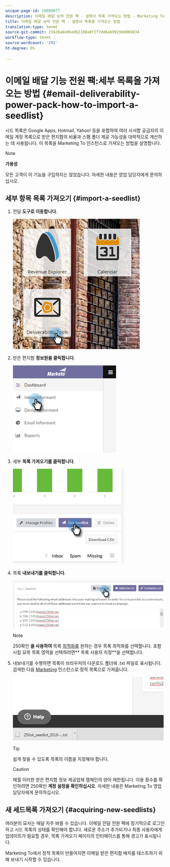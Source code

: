 ```yaml
---
unique-page-id: 10099077
description: 이메일 배달 능력 전원 팩 - 설명서 목록 가져오는 방법 - Marketing To Docs - 제품 설명서
title: 이메일 배달 능력 전원 팩 - 설명서 목록을 가져오는 방법
translation-type: tm+mt
source-git-commit: 23428a6e0ba9b2108a8f2f7dd6a69929dd069834
workflow-type: tm+mt
source-wordcount: '292'
ht-degree: 0%

---
```



# 이메일 배달 기능 전원 팩:세부 목록을 가져오는 방법 {#email-deliverability-power-pack-how-to-import-a-seedlist}

시드 목록은 Google Apps, Hotmail, Yahoo! 등을 포함하여 여러 사서함 공급자의 이메일 계정 목록으로 받은 편지함의 비율과 스팸 폴더 제공 가능성을 대략적으로 계산하는 데 사용됩니다. 이 목록을 Marketing To 인스턴스로 가져오는 방법을 설명합니다.

>[!NOTE]
>
>**가용성**
>
>모든 고객이 이 기능을 구입하지는 않았습니다. 자세한 내용은 영업 담당자에게 문의하십시오.

## 세부 항목 목록 가져오기 {#import-a-seedlist}

1. 전달 **도구로 이동합니다**.

   ![](assets/one-1.png)

1. 받은 편지함 **정보원을 클릭합니다**.

   ![](assets/two-1.png)

1. 세부 **목록 가져오기를 클릭합니다**.

   ![](assets/three-1.png)

1. 목록 **내보내기를 클릭합니다**.

   ![](assets/four.png)

   >[!NOTE]
   >
   >250확인 **을 사용하여** 목록 [최적화를](http://support.250ok.com/hc/en-us/articles/216763528-What-is-the-list-optimizer-and-why-should-I-use-it-) 원하는 경우 목록 최적화를 선택합니다. 포함시킬 묘목 목록 영역을 선택하려면** 목록 사용자 지정**을 선택합니다.

1. 내보내기를 수행하면 목록이 브라우저의 다운로드 폴더에 .txt 파일로 표시됩니다. 검색한 다음 [Marketing](../../../getting-started/quick-wins/import-a-list-of-people.md) 인스턴스로 정적 목록으로 가져옵니다.

   ![](assets/five.png)

   >[!TIP]
   >
   >쉽게 찾을 수 있도록 목록의 이름을 지정해야 합니다.

   >[!CAUTION]
   >
   >매월 이러한 받은 편지함 정보 제공업체 캠페인의 양이 제한됩니다. 이용 횟수를 확인하려면 250확인 **계정 설정을 확인하십시오**. 자세한 내용은 Marketing To 영업 담당자에게 문의하십시오.

## 새 세드목록 가져오기 {#acquiring-new-seedlists}

여러분의 묘사는 매달 자주 바뀔 수 있습니다. 이메일 전달 전원 팩에 정기적으로 로그인하고 시드 목록의 상태를 확인해야 합니다. 새로운 주소가 추가되거나 최종 사용자에게 업데이트가 필요할 경우, 목록 가져오기 페이지의 인터페이스를 통해 경고가 표시됩니다.

Marketing To에서 정적 목록이 만들어지면 이메일 받은 편지함 배치를 테스트하기 위해 보내기 시작할 수 있습니다.